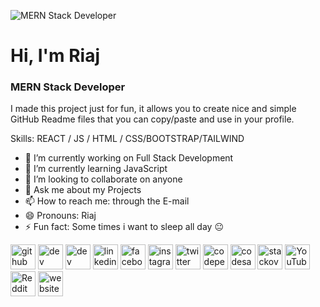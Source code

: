 ![MERN Stack Developer](https://media-exp1.licdn.com/dms/image/C4E16AQGBczXB8mY9kw/profile-displaybackgroundimage-shrink_350_1400/0/1655819947928?e=1664409600&v=beta&t=ztEH3f2s_3twrc5WEtNdUMuYAAF_7SXyUV9l3uIWx5k)
# Hi, I'm Riaj
### MERN Stack Developer


I made this project just for fun, it allows you to create nice and simple GitHub Readme files that you can copy/paste and use in your profile.

Skills: REACT / JS / HTML / CSS/BOOTSTRAP/TAILWIND

- 🔭 I’m currently working on Full Stack Development 
- 🌱 I’m currently learning JavaScript 
- 👯 I’m looking to collaborate on anyone 
- 💬 Ask me about my Projects 
- 📫 How to reach me: through the E-mail 
- 😄 Pronouns: Riaj 
- ⚡ Fun fact: Some times i want to sleep all day 😐 


[<img src='https://cdn.jsdelivr.net/npm/simple-icons@3.0.1/icons/github.svg' alt='github' height='40'>](https://github.com/connectriaj)  [<img src='https://cdn.jsdelivr.net/npm/simple-icons@3.0.1/icons/dev-dot-to.svg' alt='dev' height='40'>](https://dev.to/connectriaj)  [<img src='https://cdn.jsdelivr.net/npm/simple-icons@3.0.1/icons/hashnode.svg' alt='dev' height='40'>](connectriaj)  [<img src='https://cdn.jsdelivr.net/npm/simple-icons@3.0.1/icons/linkedin.svg' alt='linkedin' height='40'>](https://www.linkedin.com/in/connectriaj/)  [<img src='https://cdn.jsdelivr.net/npm/simple-icons@3.0.1/icons/facebook.svg' alt='facebook' height='40'>](https://www.facebook.com/connectriaj)  [<img src='https://cdn.jsdelivr.net/npm/simple-icons@3.0.1/icons/instagram.svg' alt='instagram' height='40'>](https://www.instagram.com/connectriaj/)  [<img src='https://cdn.jsdelivr.net/npm/simple-icons@3.0.1/icons/twitter.svg' alt='twitter' height='40'>](https://twitter.com/connectriaj)  [<img src='https://cdn.jsdelivr.net/npm/simple-icons@3.0.1/icons/codepen.svg' alt='codepen' height='40'>](https://codepen.io/connectriaj)  [<img src='https://cdn.jsdelivr.net/npm/simple-icons@3.0.1/icons/codesandbox.svg' alt='codesandbox' height='40'>](https://codesandbox.io/u/connectriaj)  [<img src='https://cdn.jsdelivr.net/npm/simple-icons@3.0.1/icons/stackoverflow.svg' alt='stackoverflow' height='40'>](https://stackoverflow.com/users/connectriaj)  [<img src='https://cdn.jsdelivr.net/npm/simple-icons@3.0.1/icons/youtube.svg' alt='YouTube' height='40'>](https://www.youtube.com/channel/connectriaj)  [<img src='https://cdn.jsdelivr.net/npm/simple-icons@3.0.1/icons/reddit.svg' alt='Reddit' height='40'>](https://www.reddit.com/user/connectriaj)  [<img src='https://cdn.jsdelivr.net/npm/simple-icons@3.0.1/icons/icloud.svg' alt='website' height='40'>](https://www.connectriaj.com)  

